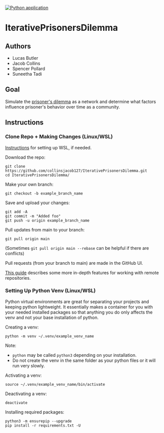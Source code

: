 [![Python application](https://github.com/collinsjacob127/IterativePrisonersDilemma/actions/workflows/python-app.yml/badge.svg)](https://github.com/collinsjacob127/IterativePrisonersDilemma/actions/workflows/python-app.yml)
# IterativePrisonersDilemma

## Authors

* Lucas Butler
* Jacob Collins
* Spencer Pollard
* Suneetha Tadi

## Goal

Simulate the [prisoner's dilemma](https://en.wikipedia.org/wiki/Prisoner's_dilemma) as a network and determine what factors influence prisoner's behavior over time as a community.

## Instructions

### Clone Repo + Making Changes (Linux/WSL)
[Instructions](https://learn.microsoft.com/en-us/windows/wsl/install) for setting up WSL, if needed.

Download the repo:
```
git clone https://github.com/collinsjacob127/IterativePrisonersDilemma.git
cd IterativePrisonersDilemma/
```
Make your own branch:
```
git checkout -b example_branch_name
```
Save and upload your changes:
```
git add -A
git commit -m "Added foo"
git push -u origin example_branch_name
```
Pull updates from main to your branch:
```
git pull origin main
```
(Sometimes ```git pull origin main --rebase``` can be helpful if there are conflicts)

Pull requests (from your branch to main) are made in the GitHub UI.

[This guide](https://www.digitalocean.com/community/tutorials/how-to-create-a-pull-request-on-github) describes some more in-depth features for working with remote repositories.

### Setting Up Python Venv (Linux/WSL)

Python virtual environments are great for separating your projects and keeping python lightweight. It essentially makes a container for you with your needed installed packages so that anything you do only affects the venv and not your base installation of python.

Creating a venv:
```
python -m venv ~/.venv/example_venv_name
```
Note: 
* ```python``` may be called ```python3``` depending on your installation.
* Do not create the venv in the same folder as your python files or it will run very slowly.

Activating a venv:
```
source ~/.venv/example_venv_name/bin/activate
```

Deactivating a venv:
```
deactivate
```

Installing required packages:
```
python3 -m ensurepip --upgrade
pip install -r requirements.txt -U
```

